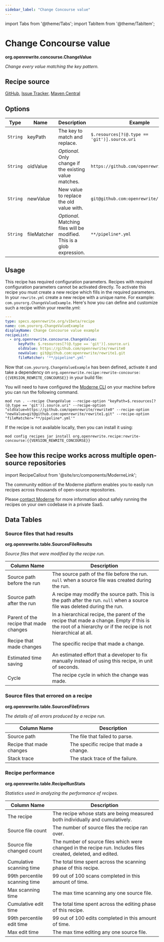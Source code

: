 ```yaml
---
sidebar_label: "Change Concourse value"
---
```


import Tabs from '@theme/Tabs';
import TabItem from '@theme/TabItem';

# Change Concourse value

**org.openrewrite.concourse.ChangeValue**

_Change every value matching the key pattern._

## Recipe source

[GitHub](https://github.com/openrewrite/rewrite-concourse/blob/main/src/main/java/org/openrewrite/concourse/ChangeValue.java), [Issue Tracker](https://github.com/openrewrite/rewrite-concourse/issues), [Maven Central](https://central.sonatype.com/artifact/org.openrewrite.recipe/rewrite-concourse/)

## Options

| Type | Name | Description | Example |
| -- | -- | -- | -- |
| `String` | keyPath | The key to match and replace. | `$.resources[?(@.type == 'git')].source.uri` |
| `String` | oldValue | *Optional*. Only change if the existing value matches. | `https://github.com/openrewrite/rewrite0` |
| `String` | newValue | New value to replace the old value with. | `git@github.com:openrewrite/rewrite1.git` |
| `String` | fileMatcher | *Optional*. Matching files will be modified. This is a glob expression. | `**/pipeline*.yml` |


## Usage

This recipe has required configuration parameters. Recipes with required configuration parameters cannot be activated directly. To activate this recipe you must create a new recipe which fills in the required parameters. In your `rewrite.yml` create a new recipe with a unique name. For example: `com.yourorg.ChangeValueExample`.
Here's how you can define and customize such a recipe within your rewrite.yml:
```yaml title="rewrite.yml"
---
type: specs.openrewrite.org/v1beta/recipe
name: com.yourorg.ChangeValueExample
displayName: Change Concourse value example
recipeList:
  - org.openrewrite.concourse.ChangeValue:
      keyPath: $.resources[?(@.type == 'git')].source.uri
      oldValue: https://github.com/openrewrite/rewrite0
      newValue: git@github.com:openrewrite/rewrite1.git
      fileMatcher: '**/pipeline*.yml'
```

Now that `com.yourorg.ChangeValueExample` has been defined, activate it and take a dependency on `org.openrewrite.recipe:rewrite-concourse:{{VERSION_REWRITE_CONCOURSE}}` in your build file:
<Tabs groupId="projectType">


<TabItem value="moderne-cli" label="Moderne CLI">

You will need to have configured the [Moderne CLI](https://docs.moderne.io/user-documentation/moderne-cli/getting-started/cli-intro) on your machine before you can run the following command.

```shell title="shell"
mod run . --recipe ChangeValue --recipe-option "keyPath=$.resources[?(@.type == 'git')].source.uri" --recipe-option "oldValue=https://github.com/openrewrite/rewrite0" --recipe-option "newValue=git@github.com:openrewrite/rewrite1.git" --recipe-option "fileMatcher='**/pipeline*.yml'"
```

If the recipe is not available locally, then you can install it using:
```shell
mod config recipes jar install org.openrewrite.recipe:rewrite-concourse:{{VERSION_REWRITE_CONCOURSE}}
```
</TabItem>
</Tabs>

## See how this recipe works across multiple open-source repositories

import RecipeCallout from '@site/src/components/ModerneLink';

<RecipeCallout link="https://app.moderne.io/recipes/org.openrewrite.concourse.ChangeValue" />

The community edition of the Moderne platform enables you to easily run recipes across thousands of open-source repositories.

Please [contact Moderne](https://moderne.io/product) for more information about safely running the recipes on your own codebase in a private SaaS.
## Data Tables

### Source files that had results
**org.openrewrite.table.SourcesFileResults**

_Source files that were modified by the recipe run._

| Column Name | Description |
| ----------- | ----------- |
| Source path before the run | The source path of the file before the run. `null` when a source file was created during the run. |
| Source path after the run | A recipe may modify the source path. This is the path after the run. `null` when a source file was deleted during the run. |
| Parent of the recipe that made changes | In a hierarchical recipe, the parent of the recipe that made a change. Empty if this is the root of a hierarchy or if the recipe is not hierarchical at all. |
| Recipe that made changes | The specific recipe that made a change. |
| Estimated time saving | An estimated effort that a developer to fix manually instead of using this recipe, in unit of seconds. |
| Cycle | The recipe cycle in which the change was made. |

### Source files that errored on a recipe
**org.openrewrite.table.SourcesFileErrors**

_The details of all errors produced by a recipe run._

| Column Name | Description |
| ----------- | ----------- |
| Source path | The file that failed to parse. |
| Recipe that made changes | The specific recipe that made a change. |
| Stack trace | The stack trace of the failure. |

### Recipe performance
**org.openrewrite.table.RecipeRunStats**

_Statistics used in analyzing the performance of recipes._

| Column Name | Description |
| ----------- | ----------- |
| The recipe | The recipe whose stats are being measured both individually and cumulatively. |
| Source file count | The number of source files the recipe ran over. |
| Source file changed count | The number of source files which were changed in the recipe run. Includes files created, deleted, and edited. |
| Cumulative scanning time | The total time spent across the scanning phase of this recipe. |
| 99th percentile scanning time | 99 out of 100 scans completed in this amount of time. |
| Max scanning time | The max time scanning any one source file. |
| Cumulative edit time | The total time spent across the editing phase of this recipe. |
| 99th percentile edit time | 99 out of 100 edits completed in this amount of time. |
| Max edit time | The max time editing any one source file. |

